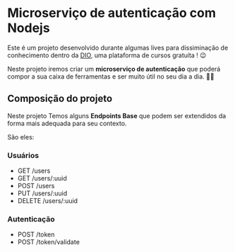  # Microserviço de autenticação com Nodejs

Este é um projeto desenvolvido durante algumas lives para dissiminação de conhecimento dentro da [DIO](https://digitalinnovation.one/), uma plataforma de cursos gratuíta ! :wink:

Neste projeto iremos criar um **microserviço de autenticação** que poderá compor a sua caixa de ferramentas e ser muito útil no seu dia a dia. :hammer::wrench:

## Composição do projeto

Neste projeto Temos alguns **Endpoints Base** que podem ser extendidos da forma mais adequada para seu contexto. 

São eles:

### Usuários

* GET /users
* GET /users/:uuid
* POST /users
* PUT /users/:uuid
* DELETE /users/:uuid

### Autenticação

* POST /token
* POST /token/validate
